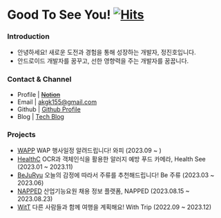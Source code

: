  # Good To See You! [![Hits](https://hits.seeyoufarm.com/api/count/incr/badge.svg?url=https://github.com/jeongjaino&count_bg=%2321B573&title_bg=%23555555&icon=android.svg&icon_color=%23A5CD39&title=see+ya&edge_flat=false)](https://hits.seeyoufarm.com)
  
### Introduction

- 안녕하세요! 새로운 도전과 경험을 통해 성장하는 개발자, 정진호입니다.
- 안드로이드 개발자를 꿈꾸고, 선한 영향력을 주는 개발자를 꿈꿉니다. 

### Contact & Channel

- Profile | ~~[Notion](https://www.notion.so/e7ee56b963d24921a9fe7e681f71d970)~~
- Email | akgk155@gmail.com
- Github | [Github Profile](https://github.com/jeongjaino)
- Blog | [Tech Blog](https://jeongjaino.tistory.com/)

### Projects

- [WAPP](https://github.com/pknu-wap/WAPP) WAP 행사일정 알려드립니다! 와피 (2023.09 ~ )
- [HealthC](https://github.com/Solution-Challenge-HealthC/HealthC_Android) OCR과 객체인식을 활용한 알러지 예방 푸드 카메라, Health See (2023.01 ~ 2023.11)
- [BeJuRyu](https://github.com/pknu-wap/2023_1_WAT_BeJuRyu) 오늘의 감정에 따라서 주류를 추천해드립니다! Be 주류 (2023.03 ~ 2023.06)
- [NAPPED](https://github.com/pknu-wap/2023_RDC_NAPPED) 산업기능요원 채용 정보 플랫폼, NAPPED (2023.08.15 ~ 2023.08.23)
- [WitT](https://github.com/pknu-wap/2022_2_WAP_APP_TEAM1) 다른 사람들과 함께 여행을 계획해요! With Trip (2022.09 ~ 2023.12)

